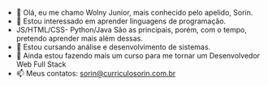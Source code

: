 - 👋 Olá, eu me chamo Wolny Junior, mais conhecido pelo apelido, Sorin.
- 👀 Estou interessado em aprender linguagens de programação.
- JS/HTML/CSS- Python/Java São as principais, porém, com o tempo, pretendo aprender mais além dessas.
- 🌱 Estou cursando análise  e desenvolvimento de sistemas.
- 💞️ Ainda estou fazendo mais um curso para me tornar um Desenvolvedor Web Full Stack
- 📫 Meus contatos: sorin@curriculosorin.com.br
